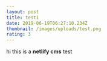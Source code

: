 ```yaml
---
layout: post
title: test1
date: 2019-06-19T06:27:10.234Z
thumbnail: /images/uploads/test.png
rating: 3
---
```

hi this is a **netlify cms** test
